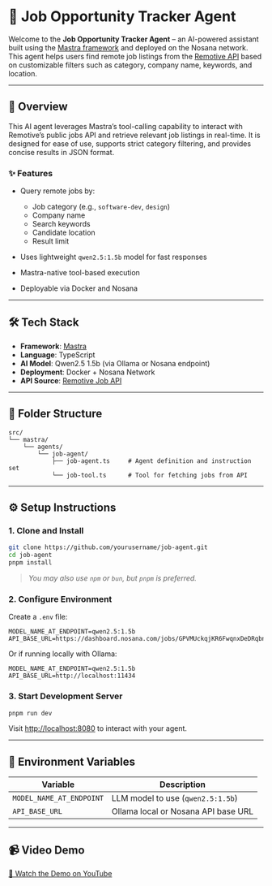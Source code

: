 # 🧠 Job Opportunity Tracker Agent

Welcome to the **Job Opportunity Tracker Agent** – an AI-powered assistant built using the [Mastra framework](https://mastra.ai/) and deployed on the Nosana network. This agent helps users find remote job listings from the [Remotive API](https://remotive.com/) based on customizable filters such as category, company name, keywords, and location.

---

## 🚀 Overview

This AI agent leverages Mastra’s tool-calling capability to interact with Remotive’s public jobs API and retrieve relevant job listings in real-time. It is designed for ease of use, supports strict category filtering, and provides concise results in JSON format.

### ✨ Features

* Query remote jobs by:

  * Job category (e.g., `software-dev`, `design`)
  * Company name
  * Search keywords
  * Candidate location
  * Result limit
* Uses lightweight `qwen2.5:1.5b` model for fast responses
* Mastra-native tool-based execution
* Deployable via Docker and Nosana

---

## 🛠 Tech Stack

* **Framework**: [Mastra](https://mastra.ai)
* **Language**: TypeScript
* **AI Model**: Qwen2.5 1.5b (via Ollama or Nosana endpoint)
* **Deployment**: Docker + Nosana Network
* **API Source**: [Remotive Job API](https://remotive.com/api/remote-jobs)

---

## 📂 Folder Structure

```
src/
└── mastra/
    └── agents/
        └── job-agent/
            ├── job-agent.ts     # Agent definition and instruction set
            └── job-tool.ts      # Tool for fetching jobs from API
```

---

## ⚙️ Setup Instructions

### 1. Clone and Install

```bash
git clone https://github.com/yourusername/job-agent.git
cd job-agent
pnpm install
```

> *You may also use `npm` or `bun`, but `pnpm` is preferred.*

### 2. Configure Environment

Create a `.env` file:

```env
MODEL_NAME_AT_ENDPOINT=qwen2.5:1.5b
API_BASE_URL=https://dashboard.nosana.com/jobs/GPVMUckqjKR6FwqnxDeDRqbn34BH7gAa5xWnWuNH1drf
```

Or if running locally with Ollama:

```env
MODEL_NAME_AT_ENDPOINT=qwen2.5:1.5b
API_BASE_URL=http://localhost:11434
```

### 3. Start Development Server

```bash
pnpm run dev
```

Visit [http://localhost:8080](http://localhost:8080) to interact with your agent.

---


## 🧾 Environment Variables

| Variable                 | Description                         |
| ------------------------ | ----------------------------------- |
| `MODEL_NAME_AT_ENDPOINT` | LLM model to use (`qwen2.5:1.5b`)   |
| `API_BASE_URL`           | Ollama local or Nosana API base URL |

---

## 📹 Video Demo

[🔗 Watch the Demo on YouTube](https://your-youtube-link.com)

